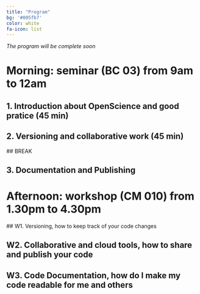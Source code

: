 ```yaml
---
title: "Program"
bg: '#005fb7'
color: white
fa-icon: list
---
```

_The program will be complete soon_

# Morning: seminar **(BC 03)** from 9am to 12am

## 1. Introduction about OpenScience and good pratice (45 min)

## 2. Versioning and collaborative work (45 min)

## BREAK

## 3. Documentation and Publishing


# Afternoon: workshop **(CM 010)** from 1.30pm to 4.30pm

## W1. Versioning, how to keep track of your code changes

## W2. Collaborative and cloud tools, how to share and publish your code

## W3. Code Documentation, how do I make my code readable for me and others
